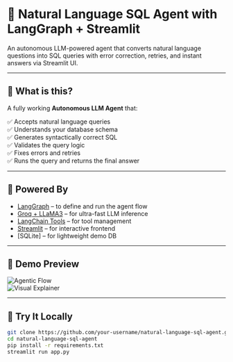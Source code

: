 # 🧠 Natural Language SQL Agent with LangGraph + Streamlit
An autonomous LLM-powered agent that converts natural language questions into SQL queries with error correction, retries, and instant answers via Streamlit UI.

---

## 📌 What is this?

A fully working **Autonomous LLM Agent** that:

✅ Accepts natural language queries  
✅ Understands your database schema  
✅ Generates syntactically correct SQL  
✅ Validates the query logic  
✅ Fixes errors and retries  
✅ Runs the query and returns the final answer

---

## 🧠 Powered By

- [LangGraph](https://github.com/langchain-ai/langgraph) – to define and run the agent flow
- [Groq + LLaMA3](https://groq.com) – for ultra-fast LLM inference
- [LangChain Tools](https://docs.langchain.com/docs/expression-language/tools/) – for tool management
- [Streamlit](https://streamlit.io) – for interactive frontend
- [SQLite] – for lightweight demo DB

---

## 📸 Demo Preview

![Agentic Flow](./langgraph_sql_agent_workflow.png)  
![Visual Explainer](./image.png)

---

## 🚀 Try It Locally

```bash
git clone https://github.com/your-username/natural-language-sql-agent.git
cd natural-language-sql-agent
pip install -r requirements.txt
streamlit run app.py

